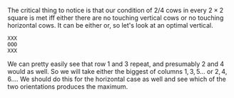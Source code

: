 The critical thing to notice is that our condition of $2/4$ cows in every $2 \times 2$ square is met iff either there are no touching vertical cows or no touching horizontal cows.
It can be either or, so let's look at an optimal vertical.
```
XXX
OOO
XXX
```
We can pretty easily see that row 1 and 3 repeat, and presumably 2 and 4 would as well.
So we will take either the biggest of columns $1, 3, 5 \ldots$ or $2, 4, 6 \ldots$.
We should do this for the horizontal case as well and see which of the two orientations produces the maximum.